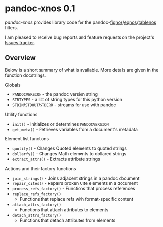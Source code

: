 
pandoc-xnos 0.1
===============

*pandoc-xnos* provides library code for the pandoc-[fignos]/[eqnos]/[tablenos] filters.

I am pleased to receive bug reports and feature requests on the project's [Issues tracker].

[pandocfilters]: https://github.com/jgm/pandocfilters
[fignos]: https://github.com/tomduck/pandoc-fignos
[eqnos]: https://github.com/tomduck/pandoc-eqnos
[tablenos]: https://github.com/tomduck/pandoc-tablenos
[Issues tracker]: https://github.com/tomduck/pandocfiltering/issues


Overview
--------

Below is a short summary of what is available.  More details are given in the function docstrings.

Globals

  * `PANDOCVERSION` - the pandoc version string
  * `STRTYPES` - a list of string types for this python version
  * `STDIN`/`STDOUT`/`STDERR` - streams for use with pandoc

Utility functions

  * `init()` - Initializes or determines `PANDOCVERSION`
  * `get_meta()` - Retrieves variables from a document's metadata

Element list functions

  * `quotify()` - Changes Quoted elements to quoted strings
  * `dollarfy()` - Changes Math elements to dollared strings
  * `extract_attrs()` - Extracts attribute strings

Actions and their factory functions

  * `join_strings()` - Joins adjacent strings in a pandoc document
  * `repair_cites()` - Repairs broken Cite elements in a document
  * `process_refs_factory()` - Functions that process references
  * `replace_refs_factory()`
      - Functions that replace refs with format-specific content
  * `attach_attrs_factory()`
      - Functions that attach attributes to elements
  * `detach_attrs_factory()`
      - Functions that detach attributes from elements
